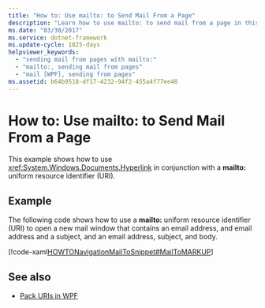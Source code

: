 ```yaml
---
title: "How to: Use mailto: to Send Mail From a Page"
description: "Learn how to use mailto: to send mail from a page in this article, by means of an included code example in XAML."
ms.date: "03/30/2017"
ms.service: dotnet-framework
ms.update-cycle: 1825-days
helpviewer_keywords:
  - "sending mail from pages with mailto:"
  - "mailto:, sending mail from pages"
  - "mail [WPF], sending from pages"
ms.assetid: b64b9518-df17-4232-94f2-455a4f77ee48
---
```

# How to: Use mailto: to Send Mail From a Page

This example shows how to use <xref:System.Windows.Documents.Hyperlink> in conjunction with a **mailto:** uniform resource identifier (URI).

## Example

The following code shows how to use a **mailto:** uniform resource identifier (URI) to open a new mail window that contains an email address, and email address and a subject, and an email address, subject, and body.

[!code-xaml[HOWTONavigationMailToSnippet#MailToMARKUP](~/samples/snippets/csharp/VS_Snippets_Wpf/HOWTONavigationMailToSnippet/CS/HomePage.xaml#mailtomarkup)]

## See also

- [Pack URIs in WPF](pack-uris-in-wpf.md)
